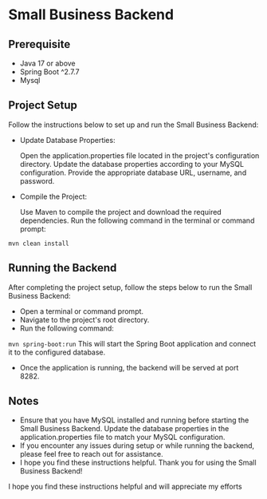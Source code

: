 # Small Business Backend

## Prerequisite
- Java 17 or above
- Spring Boot ^2.7.7
- Mysql

## Project Setup
Follow the instructions below to set up and run the Small Business Backend:

 - Update Database Properties:

    Open the application.properties file located in the project's configuration directory.
    Update the database properties according to your MySQL configuration. Provide the appropriate database URL, username, and password.
 - Compile the Project:

    Use Maven to compile the project and download the required dependencies. Run the following command in the terminal or command prompt:

`mvn clean install`
## Running the Backend
After completing the project setup, follow the steps below to run the Small Business Backend:

 - Open a terminal or command prompt.
 - Navigate to the project's root directory.
 - Run the following command:

`mvn spring-boot:run`
This will start the Spring Boot application and connect it to the configured database.

 - Once the application is running, the backend will be served at port 8282.

## Notes
- Ensure that you have MySQL installed and running before starting the Small Business Backend. Update the database properties in the application.properties file to match your MySQL configuration.
- If you encounter any issues during setup or while running the backend, please feel free to reach out for assistance.
- I hope you find these instructions helpful. Thank you for using the Small Business Backend!

I hope you find these instructions helpful and will appreciate my efforts
